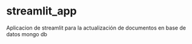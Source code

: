 # streamlit_app
Aplicacion de streamlit para la actualización de documentos en base de datos mongo db

